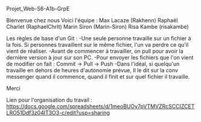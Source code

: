 Projet_Web-S6-A1b-GrpE

Bienvenue chez nous 
Voici l'équipe :
Max Lacaze (Rakhenn)
Raphaël Charlet (RaphaelChrlt)
Marin Siron (Marin-Siron)
Risa Kambe (risakambe) 


Les règles de base d'un Git :
-Une seule personne travaille sur un fichier à la fois. 
	Si personnes travaillent sur le même fichier, l'un va perdre ce qu'il vient de réaliser.
-Avant de commencer à travailler, on pull pour avoir la dernière version à jour sur son PC.
-Pour envoyer les fichiers que l'on vient de modifier on fait :
		Commit -> Pull -> Push
-Dans l'idéal, si quelqu'un travaille en dehors de heures d'autonomie prévue, 
	Il le dit sur la conv messenger quand il commence, quand il finit et sur quel fichier il travaille.
	
Merci

Lien pour l'organisation du travail :
https://docs.google.com/spreadsheets/d/1meoBUOy7pVTMVZRcSCCIZCETLRO51Ddf3z04lT3O3-c/edit?usp=sharing	

